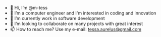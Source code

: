 - 👋 Hi, I’m @m-tess
- 👀 I’m a computer engineer and I'm interested in coding and innovation
- 🌱 I’m currently work in software development
- 💞️ I’m looking to collaborate on many projects with great interest  
- 📫 How to reach me? Use my e-mail: tessa.aurelus@gmail.com

<!---
m-tess/m-tess is a ✨ special ✨ repository because its `README.md` (this file) appears on your GitHub profile.
You can click the Preview link to take a look at your changes.
--->
